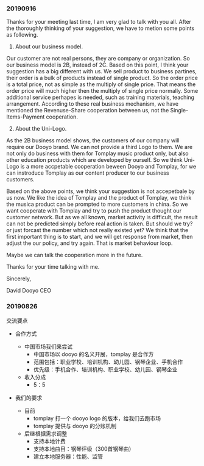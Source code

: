 

### 20190916

Thanks for your meeting last time, I am very glad to talk with you all.
After the thoroughly thinking of your suggestion, we have to metion some points as following. 

1. About our business model. 

Our customer are not real persons, they are company or organization. So our business model is 2B, instead of 2C. 
Based on this point, I think your suggestion has a big different with us. We sell product to business partines,  their order is a bulk of products instead of single product. So the order price is a total price, not as simple as the multiply of single price. That means the order price will much higher then the multiply of single price normally. Some additional service perhapes is needed, such as training materials, teaching arrangement. According to these real business mechanism, we have mentioned the Revenuse-Share cooperation between us, not the Single-Items-Payment cooperation. 

2. About the Uni-Logo.

As the 2B business model shows, the customers of our company will require our Dooyo brand. We can not provide a third Logo to them. We are not only do business with them for Tomplay music product only, but also other education products which are developed by ourself. So we think Uni-Logo is a more accpetable cooperation beween Dooyo and Tomplay, for we can instroduce Tomplay as our content producer to our business customers. 

Based on the above points, we think your suggestion is not accepetbale by us now. 
We like the idea of Tomplay and the product of Tomplay, we think the musica product can be prompted to more customers in china. So we want cooperate with Tomplay and try to push the product thought our customer network. But as we all known, market activity is difficult, the result can not be predicted simply before real action is taken. But should we try? or just forcast the number which not really existed yet? We think that the first important thing is to start, and we will get response from market, then adjust the our policy, and  try again. That is market behaviour loop. 


Maybe we can talk the cooperation more in the future.

Thanks for your time talking with me.

Sincerely,

David 
Dooyo CEO




### 20190826

交流要点

* 合作方式
  * 中国市场我们来尝试
    * 中国市场以 dooyo 的名义开展，tomplay 是合作方
    * 范围包括：职业学校、培训机构、幼儿园、钢琴企业、手机合作
    * 优先级：手机合作、培训机构、职业学校、幼儿园、钢琴企业
  * 收入分成
    * 5：5

* 我们的要求
  * 目前
    * tomplay 打一个 dooyo logo 的版本，给我们去跑市场
    * tomplay 提供与 dooyo 的分账机制
  * 后继根据需求调整
    * 支持本地计费
    * 支持本地曲目：钢琴评级（300首钢琴曲）
    * 建立本地服务器：性能、监管

